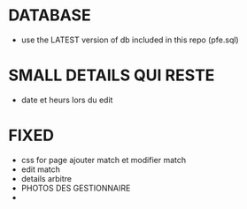 
# DATABASE

- use the LATEST version of db included in this repo (pfe.sql)


# SMALL DETAILS QUI RESTE

- date et heurs lors du edit

# FIXED

- css for page ajouter match et modifier match
- edit match
- details arbitre
- PHOTOS DES GESTIONNAIRE
- 


